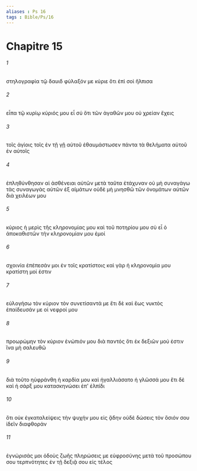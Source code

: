 ```yaml
---
aliases : Ps 16
tags : Bible/Ps/16
---
```


# Chapitre 15

###### 1
στηλογραφία τῷ δαυιδ φύλαξόν με κύριε ὅτι ἐπὶ σοὶ ἤλπισα
###### 2
εἶπα τῷ κυρίῳ κύριός μου εἶ σύ ὅτι τῶν ἀγαθῶν μου οὐ χρείαν ἔχεις
###### 3
τοῖς ἁγίοις τοῖς ἐν τῇ γῇ αὐτοῦ ἐθαυμάστωσεν πάντα τὰ θελήματα αὐτοῦ ἐν αὐτοῖς
###### 4
ἐπληθύνθησαν αἱ ἀσθένειαι αὐτῶν μετὰ ταῦτα ἐτάχυναν οὐ μὴ συναγάγω τὰς συναγωγὰς αὐτῶν ἐξ αἱμάτων οὐδὲ μὴ μνησθῶ τῶν ὀνομάτων αὐτῶν διὰ χειλέων μου
###### 5
κύριος ἡ μερὶς τῆς κληρονομίας μου καὶ τοῦ ποτηρίου μου σὺ εἶ ὁ ἀποκαθιστῶν τὴν κληρονομίαν μου ἐμοί
###### 6
σχοινία ἐπέπεσάν μοι ἐν τοῖς κρατίστοις καὶ γὰρ ἡ κληρονομία μου κρατίστη μοί ἐστιν
###### 7
εὐλογήσω τὸν κύριον τὸν συνετίσαντά με ἔτι δὲ καὶ ἕως νυκτὸς ἐπαίδευσάν με οἱ νεφροί μου
###### 8
προωρώμην τὸν κύριον ἐνώπιόν μου διὰ παντός ὅτι ἐκ δεξιῶν μού ἐστιν ἵνα μὴ σαλευθῶ
###### 9
διὰ τοῦτο ηὐφράνθη ἡ καρδία μου καὶ ἠγαλλιάσατο ἡ γλῶσσά μου ἔτι δὲ καὶ ἡ σάρξ μου κατασκηνώσει ἐπ' ἐλπίδι
###### 10
ὅτι οὐκ ἐγκαταλείψεις τὴν ψυχήν μου εἰς ᾅδην οὐδὲ δώσεις τὸν ὅσιόν σου ἰδεῖν διαφθοράν
###### 11
ἐγνώρισάς μοι ὁδοὺς ζωῆς πληρώσεις με εὐφροσύνης μετὰ τοῦ προσώπου σου τερπνότητες ἐν τῇ δεξιᾷ σου εἰς τέλος
